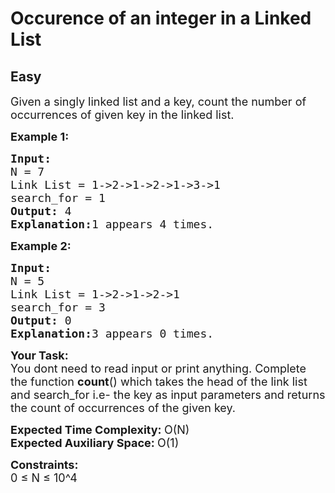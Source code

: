 # Occurence of an integer in a Linked List
## Easy 
<div class="problem-statement" style="user-select: auto;">
                <p style="user-select: auto;"></p><p style="user-select: auto;"><span style="font-size: 18px; user-select: auto;">Given a singly linked list and a key, count the number of occurrences of given key in the linked list.</span></p>

<p style="user-select: auto;"><strong style="user-select: auto;"><span style="font-size: 18px; user-select: auto;">Example 1:</span></strong></p>

<pre style="position: relative; user-select: auto;"><span style="font-size: 18px; user-select: auto;"><strong style="user-select: auto;">Input:</strong>
N = 7
Link List = 1-&gt;2-&gt;1-&gt;2-&gt;1-&gt;3-&gt;1
search_for = 1
<strong style="user-select: auto;">Output: </strong>4
<strong style="user-select: auto;">Explanation:</strong>1 appears 4 times.</span>
<div class="open_grepper_editor" title="Edit &amp; Save To Grepper" style="user-select: auto;"></div></pre>

<p style="user-select: auto;"><strong style="user-select: auto;"><span style="font-size: 18px; user-select: auto;">Example 2:</span></strong></p>

<pre style="position: relative; user-select: auto;"><span style="font-size: 18px; user-select: auto;"><strong style="user-select: auto;">Input:</strong>
N = 5
Link List = 1-&gt;2-&gt;1-&gt;2-&gt;1
search_for = 3
<strong style="user-select: auto;">Output: </strong>0
<strong style="user-select: auto;">Explanation:</strong>3 appears 0 times.</span><div class="open_grepper_editor" title="Edit &amp; Save To Grepper" style="user-select: auto;"></div></pre>

<div style="user-select: auto;"><strong style="user-select: auto;"><span style="font-size: 18px; user-select: auto;">Your Task</span></strong><strong style="user-select: auto;"><span style="font-size: 18px; user-select: auto;">:</span></strong></div>

<div style="user-select: auto;"><span style="font-size: 18px; user-select: auto;">You dont need to read input or print anything. Complete the function <strong style="user-select: auto;">count</strong>() which takes the head of the link list and search_for i.e- the key as input parameters and returns the count of occurrences of the given key.</span></div>

<p style="user-select: auto;"><span style="font-size: 18px; user-select: auto;"><strong style="user-select: auto;">Expected Time Complexity: </strong>O(N)<br style="user-select: auto;">
<strong style="user-select: auto;">Expected Auxiliary Space: </strong>O(1)</span></p>

<p style="user-select: auto;"><span style="font-size: 18px; user-select: auto;"><strong style="user-select: auto;">Constraints:</strong><br style="user-select: auto;">
0 ≤ N&nbsp;≤ 10^4</span></p>
 <p style="user-select: auto;"></p>
            </div>